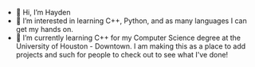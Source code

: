 - 👋 Hi, I’m Hayden
- 👀 I’m interested in learning C++, Python, and as many languages I can get my hands on.
- 🌱 I’m currently learning C++ for my Computer Science degree at the University of Houston - Downtown. I am making this as a place to add projects and such for people to check out to see what I've done!
